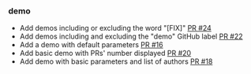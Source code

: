 ### demo

- Add demos including or excluding the word "[FIX]" [PR #24](https://github.com/cbentejac/github-generate-release-note/pull/24)
- Add demos including and excluding the "demo" GitHub label [PR #22](https://github.com/cbentejac/github-generate-release-note/pull/22)
- Add a demo with default parameters [PR #16](https://github.com/cbentejac/github-generate-release-note/pull/16)
- Add basic demo with PRs' number displayed [PR #20](https://github.com/cbentejac/github-generate-release-note/pull/20)
- Add demo with basic parameters and list of authors [PR #18](https://github.com/cbentejac/github-generate-release-note/pull/18)

